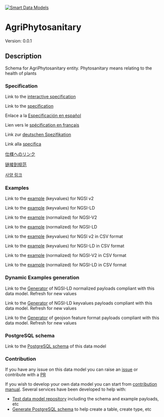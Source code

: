[![Smart Data Models](https://smartdatamodels.org/wp-content/uploads/2022/01/SmartDataModels_logo.png "Logo")](https://smartdatamodels.org)
# AgriPhytosanitary
Version: 0.0.1

## Description 

Schema for AgriPhytosanitary entity. Phytosanitary means relating to the health of plants
### Specification

Link to the [interactive specification](https://swagger.lab.fiware.org/?url=https://smart-data-models.github.io/dataModel.Agrifood/AgriPhytosanitary/swagger.yaml)

Link to the [specification](https://github.com/smart-data-models/dataModel.Agrifood/blob/master/AgriPhytosanitary/doc/spec.md)

Enlace a la [Especificación en español](https://github.com/smart-data-models/dataModel.Agrifood/blob/master/AgriPhytosanitary/doc/spec_ES.md)

Lien vers le [spécification en français](https://github.com/smart-data-models/dataModel.Agrifood/blob/master/AgriPhytosanitary/doc/spec_FR.md)

Link zur [deutschen Spezifikation](https://github.com/smart-data-models/dataModel.Agrifood/blob/master/AgriPhytosanitary/doc/spec_DE.md)

Link alla [specifica](https://github.com/smart-data-models/dataModel.Agrifood/blob/master/AgriPhytosanitary/doc/spec_IT.md)

[仕様へのリンク](https://github.com/smart-data-models/dataModel.Agrifood/blob/master/AgriPhytosanitary/doc/spec_JA.md)

[链接到规范](https://github.com/smart-data-models/dataModel.Agrifood/blob/master/AgriPhytosanitary/doc/spec_ZH.md)

[사양 링크](https://github.com/smart-data-models/dataModel.Agrifood/blob/master/AgriPhytosanitary/doc/spec_KO.md)
### Examples

Link to the [example](https://smart-data-models.github.io/dataModel.Agrifood/AgriPhytosanitary/examples/example.json) (keyvalues) for NGSI v2

Link to the [example](https://smart-data-models.github.io/dataModel.Agrifood/AgriPhytosanitary/examples/example.jsonld) (keyvalues) for NGSI-LD

Link to the [example](https://smart-data-models.github.io/dataModel.Agrifood/AgriPhytosanitary/examples/example-normalized.json) (normalized) for NGSI-V2

Link to the [example](https://smart-data-models.github.io/dataModel.Agrifood/AgriPhytosanitary/examples/example-normalized.jsonld) (normalized) for NGSI-LD

Link to the [example](https://github.com/smart-data-models/dataModel.Agrifood/blob/master/AgriPhytosanitary/examples/example.json.csv) (keyvalues) for NGSI v2 in CSV format

Link to the [example](https://github.com/smart-data-models/dataModel.Agrifood/blob/master/AgriPhytosanitary/examples/example.jsonld.csv) (keyvalues) for NGSI-LD in CSV format

Link to the [example](https://github.com/smart-data-models/dataModel.Agrifood/blob/master/AgriPhytosanitary/examples/example-normalized.json.csv) (normalized) for NGSI-V2 in CSV format

Link to the [example](https://github.com/smart-data-models/dataModel.Agrifood/blob/master/AgriPhytosanitary/examples/example-normalized.jsonld.csv) (normalized) for NGSI-LD in CSV format
### Dynamic Examples generation

Link to the [Generator](https://smartdatamodels.org/extra/ngsi-ld_generator.php?schemaUrl=https://raw.githubusercontent.com/smart-data-models/dataModel.Agrifood/master/AgriPhytosanitary/schema.json&email=info@smartdatamodels.org) of NGSI-LD normalized payloads compliant with this data model. Refresh for new values

Link to the [Generator](https://smartdatamodels.org/extra/ngsi-ld_generator_keyvalues.php?schemaUrl=https://raw.githubusercontent.com/smart-data-models/dataModel.Agrifood/master/AgriPhytosanitary/schema.json&email=info@smartdatamodels.org) of NGSI-LD keyvalues payloads compliant with this data model. Refresh for new values

Link to the [Generator](https://smartdatamodels.org/extra/geojson_features_generator.php?schemaUrl=https://raw.githubusercontent.com/smart-data-models/dataModel.Agrifood/master/AgriPhytosanitary/schema.json&email=info@smartdatamodels.org) of geojson feature format payloads compliant with this data model. Refresh for new values
### PostgreSQL schema

Link to the [PostgreSQL schema](https://github.com/smart-data-models/dataModel.Agrifood/blob/master/AgriPhytosanitary/schema.sql) of this data model
### Contribution

 If you have any issue on this data model you can raise an [issue](https://github.com/smart-data-models/dataModel.Agrifood/issues)  or contribute with a [PR](https://github.com/smart-data-models/dataModel.Agrifood/pulls)

 If you wish to develop your own data model you can start from [contribution manual](https://bit.ly/contribution_manual). Several services have been developed to help with: 
 - [Test data model repository](https://smartdatamodels.org/index.php/data-models-contribution-api/) including the schema and example payloads, etc
 - [Generate PostgreSQL schema](https://smartdatamodels.org/index.php/sql-service/) to help create a table, create type, etc